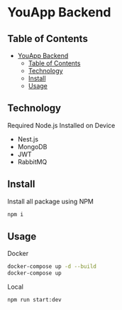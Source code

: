 # YouApp Backend

## Table of Contents

- [YouApp Backend](#youapp-backend)
  - [Table of Contents](#table-of-contents)
  - [Technology](#technology)
  - [Install](#install)
  - [Usage](#usage)

## Technology
Required Node.js Installed on Device

- Nest.js
- MongoDB
- JWT
- RabbitMQ

## Install

Install all package using NPM
```bash
npm i
```

## Usage

Docker
```bash
docker-compose up -d --build
docker-compose up
```

Local
```bash
npm run start:dev
```
